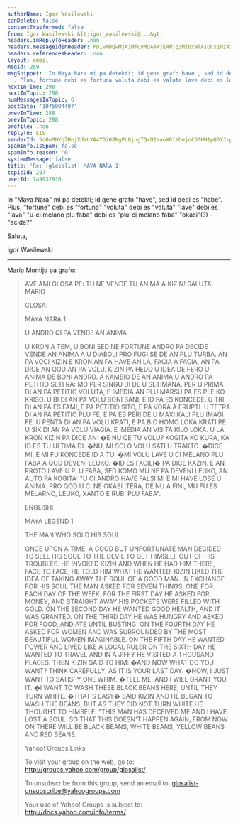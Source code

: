 ```yaml
---
authorName: Igor Wasilewski
canDelete: false
contentTrasformed: false
from: Igor Wasilewski &lt;igor_wasilewski@...&gt;
headers.inReplyToHeader: .nan
headers.messageIdInHeader: PDIwMDQwMjA1MTUyMDA4WjE4Mjg3Mi0xNTA1OCs1NzAzNEBrcHMxLnRlc3Qub25ldC5wbD4=
headers.referencesHeader: .nan
layout: email
msgId: 289
msgSnippet: 'In Maya Nara mi pa detekti; id gene grafo have , sed id debi es habe
  . Plus, fortune debi es fortuna voluta debi es valuta lave debi es lava '
nextInTime: 290
nextInTopic: 290
numMessagesInTopic: 6
postDate: '1075994407'
prevInTime: 288
prevInTopic: 288
profile: .nan
replyTo: LIST
senderId: 5d0uMHYqlHojXdYLXA4YGi08NgPL8jugTQrU2sanX01NbejoC5SHH1pQ5YJ-pZaYXfiZVe9c0DW5nEghJCQgoS66FWFEghkFX4dxKX65
spamInfo.isSpam: false
spamInfo.reason: '0'
systemMessage: false
title: 'Re: [glosalist] MAYA NARA 1'
topicId: 287
userId: 149932916
---
```


In "Maya Nara" mi pa detekti; id gene grafo "have", sed id debi es "habe".
Plus, "fortune" debi es "fortuna"
"voluta" debi es "valuta"
"lave" debi es "lava"
"u-ci melano plu faba" debi es "plu-ci melano faba"
"okasi"(?) - "acide?"

Saluta,

Igor Wasilewski

-------------------------

Mario Montijo pa grafo:

>AVE AMI GLOSA PE:
>TU NE VENDE TU ANIMA A KIZIN!
>SALUTA,
>MARIO
>
>GLOSA:
>
>MAYA NARA 1
>
>U ANDRO QI PA VENDE AN ANIMA
>
>U KRON A TEM, U BONI SED NE FORTUNE ANDRO PA DECIDE VENDE AN ANIMA A 
>U DIABOLI PRO  FUGI SE DE AN PLU TURBA. AN PA VOCI KIZIN E KRON AN PA 
>HAVE AN LA, FACIA A FACIA, AN PA DICE AN QOD AN PA VOLU. KIZIN PA 
>HEDO U IDEA DE FERO U ANIMA DE BONI ANDRO. 
>A KAMBIO DE AN ANIMA U ANDRO PA PETITIO SETI RA: MO PER SINGU DI DE U 
>SETIMANA. PER U PRIMA DI AN PA PETITIO VOLUTA, E IMEDIA AN PLU MARSU 
>PA ES PLE KO KRISO. U BI DI AN PA VOLU BONI SANI, E ID PA ES KONCEDE. 
>U TRI DI AN PA ES FAMI, E PA PETITIO SITO, E PA VORA A ERUPTI. U 
>TETRA DI AN PA PETITIO PLU FE, E PA ES PERI DE U MAXI KALI PLU IMAGI 
>FE. U PENTA DI AN PA VOLU KRATI, E PA BIO HOMO LOKA KRATI PE. U SIX 
>DI AN PA VOLU VIAGIA. E IMEDIA AN VISITA KILO LOKA.
>U LA KRON KIZIN PA DICE AN:
>�E NU QE TU VOLU? KOGITA KO KURA, KA ID ES TU ULTIMA DI.
>�NU, MI SOLO VOLU SATI U TRAKTO.
>�DICE MI, E MI FU KONCEDE ID A TU.
>�MI VOLU LAVE U CI MELANO PLU FABA A QOD DEVENI LEUKO.
>�ID ES FACILI� PA DICE KAZIN.
>E AN PROTO LAVE U PLU FABA, SED KOMO MU NE PA DEVENI LEUKO, AN AUTO 
>PA KOGITA: "U CI ANDRO HAVE FALSI MI E MI HAVE LOSE U ANIMA. PRO QOD 
>U CI NE OKASI ITERA, DE NU A FINI, MU FU ES MELARNO, LEUKO, XANTO E 
>RUBI PLU FABA".
>
>ENGLISH:
>
>MAYA LEGEND 1
>
>THE MAN WHO SOLD HIS SOUL
>
>ONCE UPON A TIME, A GOOD BUT UNFORTUNATE MAN DECIDED TO SELL HIS SOUL 
>TO THE DEVIL TO GET HIMSELF OUT OF HIS TROUBLES. HE INVOKED KIZIN AND 
>WHEN HE HAD HIM THERE, FACE TO FACE, HE TOLD HIM WHAT HE WANTED. 
>KIZIN LIKED THE IDEA OF TAKING AWAY THE SOUL OF A GOOD MAN. 
>IN EXCHANGE FOR HIS SOUL THE MAN ASKED FOR SEVEN THINGS: ONE FOR EACH 
>DAY OF THE WEEK. FOR THE FIRST DAY HE ASKED FOR MONEY, AND STRAIGHT 
>AWAY HIS POCKETS WERE FILLED WITH GOLD. ON THE SECOND DAY HE WANTED 
>GOOD HEALTH, AND IT WAS GRANTED. ON THE THIRD DAY HE WAS HUNGRY AND 
>ASKED FOR FOOD, AND ATE UNTIL BUSTING. ON THE FOURTH DAY HE ASKED FOR 
>WOMEN AND WAS SURROUNDED BY THE MOST BEAUTIFUL WOMEN IMAGINABLE. ON 
>THE FIFTH DAY HE WANTED POWER AND LIVED LIKE A LOCAL RULER ON THE 
>SIXTH DAY HE WANTED TO TRAVEL AND IN A JIFFY HE VISITED A THOUSAND 
>PLACES.
>THEN KIZIN SAID TO HIM: 
>�AND NOW WHAT DO YOU WANT? THINK CAREFULLY, AS IT IS YOUR LAST DAY. 
>�NOW, I JUST WANT TO SATISFY ONE WHIM. 
>�TELL ME, AND I WILL GRANT YOU IT. 
>�I WANT TO WASH THESE BLACK BEANS HERE, UNTIL THEY TURN WHITE. 
>�THAT\'S EASY� SAID KIZIN
>AND HE BEGAN TO WASH THE BEANS, BUT AS THEY DID NOT TURN WHITE HE 
>THOUGHT TO HIMSELF: "THIS MAN HAS DECEIVED ME AND I HAVE LOST A SOUL. 
>SO THAT THIS DOESN\'T HAPPEN AGAIN, FROM NOW ON THERE WILL BE BLACK 
>BEANS, WHITE BEANS, YELLOW BEANS AND RED BEANS.
>
>
>
>
> 
>
>Yahoo! Groups Links
>
>To visit your group on the web, go to:
> http://groups.yahoo.com/group/glosalist/
>
>To unsubscribe from this group, send an email to:
> glosalist-unsubscribe@yahoogroups.com
>
>Your use of Yahoo! Groups is subject to:
> http://docs.yahoo.com/info/terms/
>


